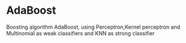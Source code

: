 # AdaBoost
Boosting algorithm AdaBoost, using Perceptron,Kernel perceptron and Multinomial as weak classifiers and KNN as strong classifier

